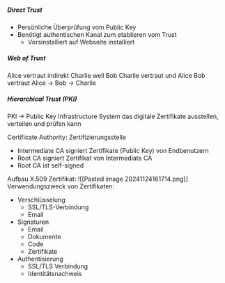 ##### Direct Trust

- Persönliche Überprüfung vom Public Key
- Benötigt authentischen Kanal zum etablieren vom Trust
    - Vorsinstalliert auf Webseite installiert

##### Web of Trust

Alice vertraut indirekt Charlie weil Bob Charlie vertraut und Alice Bob vertraut Alice → Bob → Charlie

##### Hierarchical Trust (PKI)

PKI → Public Key Infrastructure System das digitale Zertifikate ausstellen, verteilen und prüfen kann

Certificate Authority: Zertifizierungsstelle

- Intermediate CA signiert Zertifikate (Public Key) von Endbenutzern
- Root CA signiert Zertifikat von Intermediate CA
- Root CA ist self-signed

Aufbau X.509 Zertifikat:
![[Pasted image 20241124161714.png]]
Verwendungszweck von Zertifikaten:

- Verschlüsselung
    - SSL/TLS-Verbindung
    - Email
- Signaturen
    - Email
    - Dokumente
    - Code
    - Zertifikate
- Authentisierung
    - SSL/TLS Verbindung
    - Identitätsnachweis